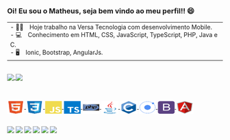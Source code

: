 ### Oi! Eu sou o Matheus, seja bem vindo ao meu perfil!! 😄

<table>
  <tr>
    <td> 
      - 👨‍💻&emsp;Hoje trabalho na Versa Tecnologia com desenvolvimento Mobile.<br>
      <!--- 💡&emsp; Desenvolvedor Web Front-end e Mobile.<br>-->
      - 💻&emsp;Conhecimento em HTML, CSS, JavaScript, TypeScript, PHP, Java e C.<br>
      - 🖥️&emsp;Ionic, Bootstrap, AngularJs.<br>
    </td>
  </tr>
</table>

  ##

<div>
  <a href="https://github.com/MatheusEVSouza">
  <img align="center" src="https://github-readme-stats.vercel.app/api?username=MatheusEVSouza&show_icons=true&theme=radical&include_all_commits=true&count_private=true"/>
  <img align="center" src="https://github-readme-stats.vercel.app/api/top-langs/?username=MatheusEVSouza&layout=compact&langs_count=7&theme=radical"/>
</div>

  ##
  
<div style="display: inline_block"><br>
    <img align="center" alt="tioTheus-HTML" height="30" width="40" src="https://raw.githubusercontent.com/devicons/devicon/master/icons/html5/html5-original.svg">
    <img align="center" alt="tioTheus-CSS" height="30" width="40" src="https://raw.githubusercontent.com/devicons/devicon/master/icons/css3/css3-original.svg">
    <img align="center" alt="tioTheus-Js" height="30" width="40" src="https://raw.githubusercontent.com/devicons/devicon/master/icons/javascript/javascript-plain.svg">
    <img align="center" alt="tioTheus-Js" height="30" width="40" src="https://raw.githubusercontent.com/devicons/devicon/master/icons/typescript/typescript-plain.svg">
    <img align="center" alt="tioTheus-Js" height="30" width="40" src="https://raw.githubusercontent.com/devicons/devicon/master/icons/php/php-original.svg">
    <img align="center" alt="tioTheus-Js" height="30" width="40" src="https://raw.githubusercontent.com/devicons/devicon/master/icons/java/java-original.svg">
    <img align="center" alt="tioTheus-C" height="30" width="40" src="https://raw.githubusercontent.com/devicons/devicon/master/icons/c/c-original.svg">
    <img align="center" alt="tioTheus-Ionic" height="30" width="40" src="https://raw.githubusercontent.com/devicons/devicon/master/icons/ionic/ionic-original.svg">
    <img align="center" alt="tioTheus-Bootstrap" height="30" width="40" src="https://raw.githubusercontent.com/devicons/devicon/master/icons/bootstrap/bootstrap-plain.svg">
    <img align="center" alt="tioTheus-AngularJs" height="30" width="40" src="https://raw.githubusercontent.com/devicons/devicon/master/icons/angularjs/angularjs-original.svg">
</div>
  
  ##
  
<div> 
  <a href="https://www.youtube.com/thewsgameplay" target="_blank"><img src="https://img.shields.io/badge/YouTube-FF0000?style=for-the-badge&logo=youtube&logoColor=white" target="_blank"></a>
  <a href="https://www.instagram.com/mattheus_2001/" target="_blank"><img src="https://img.shields.io/badge/-Instagram-%23E4405F?style=for-the-badge&logo=instagram&logoColor=white" target="_blank"></a>
 	<a href="https://www.twitch.tv/tiotheusgod" target="_blank"><img src="https://img.shields.io/badge/Twitch-9146FF?style=for-the-badge&logo=twitch&logoColor=white" target="_blank"></a>
 <a href="https://discord.gg/tp8CRTzR3Q" target="_blank"><img src="https://img.shields.io/badge/Discord-7289DA?style=for-the-badge&logo=discord&logoColor=white" target="_blank"></a> 
  <a href="https://www.linkedin.com/in/matheus-eduardo-vieira-de-souza-983588206/" target="_blank"><img src="https://img.shields.io/badge/-LinkedIn-%230077B5?style=for-the-badge&logo=linkedin&logoColor=white" target="_blank"></a>
  <a href="https://steamcommunity.com/id/tiotheusgod" target="_blank"><img src="https://img.shields.io/badge/Steam-000000?style=for-the-badge&logo=steam&logoColor=white" target="_blank"></a>

</div>
